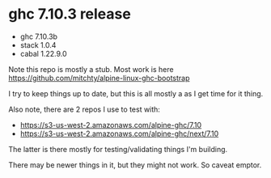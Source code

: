# ghc 7.10.3 release

- ghc 7.10.3b
- stack 1.0.4
- cabal 1.22.9.0

Note this repo is mostly a stub. Most work is here https://github.com/mitchty/alpine-linux-ghc-bootstrap

I try to keep things up to date, but this is all mostly a as I get time for it thing.

Also note, there are 2 repos I use to test with:
- https://s3-us-west-2.amazonaws.com/alpine-ghc/7.10
- https://s3-us-west-2.amazonaws.com/alpine-ghc/next/7.10

The latter is there mostly for testing/validating things I'm building.

There may be newer things in it, but they might not work. So caveat emptor.
